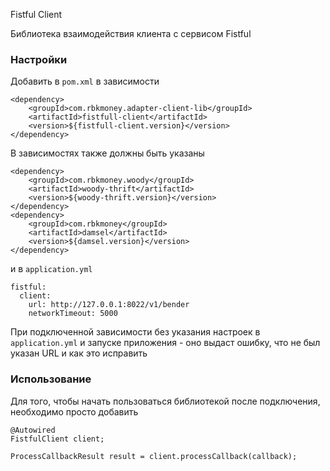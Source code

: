 Fistful Client

Библиотека взаимодействия клиента с сервисом Fistful

### Настройки

Добавить в `pom.xml` в зависимости

```
<dependency>
    <groupId>com.rbkmoney.adapter-client-lib</groupId>
    <artifactId>fistfull-client</artifactId>
    <version>${fistfull-client.version}</version>
</dependency>
```

В зависимостях также должны быть указаны
```
<dependency>
    <groupId>com.rbkmoney.woody</groupId>
    <artifactId>woody-thrift</artifactId>
    <version>${woody-thrift.version}</version>
</dependency>
<dependency>
    <groupId>com.rbkmoney</groupId>
    <artifactId>damsel</artifactId>
    <version>${damsel.version}</version>
</dependency>
```

и в `application.yml`

```
fistful:
  client:
    url: http://127.0.0.1:8022/v1/bender
    networkTimeout: 5000
```

При подключенной зависимости без указания настроек в `application.yml` и запуске приложения - оно выдаст ошибку, что не был указан URL и как это исправить

### Использование

Для того, чтобы начать пользоваться библиотекой после подключения, необходимо просто добавить

```
@Autowired
FistfulClient client;

ProcessCallbackResult result = client.processCallback(callback);
```
